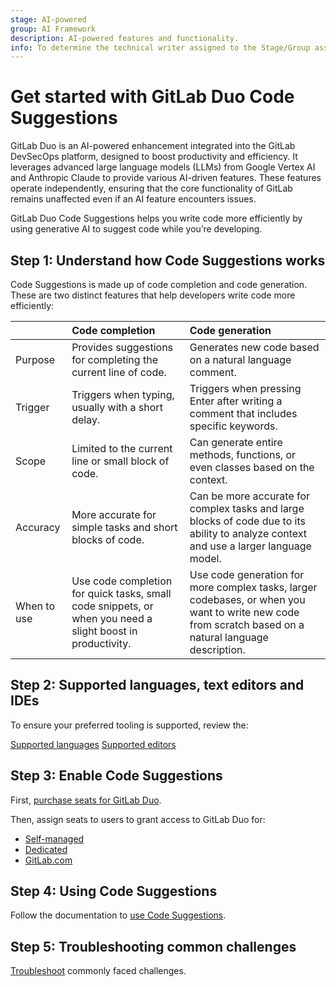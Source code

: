 ```yaml
---
stage: AI-powered
group: AI Framework
description: AI-powered features and functionality.
info: To determine the technical writer assigned to the Stage/Group associated with this page, see https://handbook.gitlab.com/handbook/product/ux/technical-writing/#assignments
---
```


# Get started with GitLab Duo Code Suggestions

GitLab Duo is an AI-powered enhancement integrated into the GitLab DevSecOps platform, designed to boost productivity and efficiency. It leverages advanced large language models (LLMs) from Google Vertex AI and Anthropic Claude to provide various AI-driven features. These features operate independently, ensuring that the core functionality of GitLab remains unaffected even if an AI feature encounters issues.

GitLab Duo Code Suggestions helps you write code more efficiently by using generative AI to suggest code while you’re developing.

## Step 1: Understand how Code Suggestions works

Code Suggestions is made up of code completion and code generation. These are two distinct features that help developers write code more efficiently:

|  | Code completion | Code generation |
| :---- | :---- | :---- |
| Purpose | Provides suggestions for completing the current line of code.  | Generates new code based on a natural language comment. |
| Trigger | Triggers when typing, usually with a short delay.  | Triggers when pressing Enter after writing a comment that includes specific keywords. |
| Scope | Limited to the current line or small block of code.  | Can generate entire methods, functions, or even classes based on the context. |
| Accuracy | More accurate for simple tasks and short blocks of code.  | Can be more accurate for complex tasks and large blocks of code due to its ability to analyze context and use a larger language model. |
| When to use | Use code completion for quick tasks, small code snippets, or when you need a slight boost in productivity. | Use code generation for more complex tasks, larger codebases, or when you want to write new code from scratch based on a natural language description. |

## Step 2: Supported languages, text editors and IDEs

To ensure your preferred tooling is supported, review the:

[Supported languages](../project/repository/code_suggestions/supported_extensions.md#supported-languages)
[Supported editors](../project/repository/code_suggestions/supported_extensions.md#supported-editor-extensions)

## Step 3: Enable Code Suggestions

First, [purchase seats for GitLab Duo](../../subscriptions/subscription-add-ons.md#purchase-gitlab-duo-seats).

Then, assign seats to users to grant access to GitLab Duo for:

- [Self-managed](../../subscriptions/subscription-add-ons.md#for-self-managed)
- [Dedicated](../../subscriptions/subscription-add-ons.md#for-self-managed)
- [GitLab.com](../../subscriptions/subscription-add-ons.md#for-gitlabcom-1)

## Step 4: Using Code Suggestions

Follow the documentation to [use Code Suggestions](../project/repository/code_suggestions/index.md#use-code-suggestions).

## Step 5: Troubleshooting common challenges

[Troubleshoot](../project/repository/code_suggestions/troubleshooting.md) commonly faced challenges.
